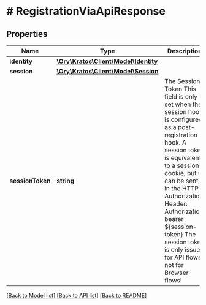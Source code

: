 # # RegistrationViaApiResponse

## Properties

Name | Type | Description | Notes
------------ | ------------- | ------------- | -------------
**identity** | [**\Ory\Kratos\Client\Model\Identity**](Identity.md) |  | 
**session** | [**\Ory\Kratos\Client\Model\Session**](Session.md) |  | [optional] 
**sessionToken** | **string** | The Session Token  This field is only set when the session hook is configured as a post-registration hook.  A session token is equivalent to a session cookie, but it can be sent in the HTTP Authorization Header:  Authorization: bearer ${session-token}  The session token is only issued for API flows, not for Browser flows! | 

[[Back to Model list]](../../README.md#documentation-for-models) [[Back to API list]](../../README.md#documentation-for-api-endpoints) [[Back to README]](../../README.md)


